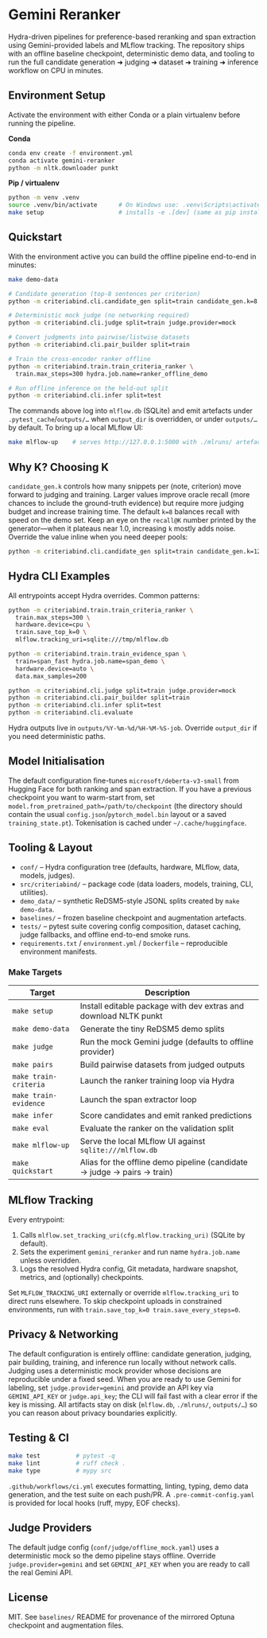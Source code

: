 # Gemini Reranker

Hydra-driven pipelines for preference-based reranking and span extraction using Gemini-provided labels and MLflow tracking. The repository ships with an offline baseline checkpoint, deterministic demo data, and tooling to run the full candidate generation ➜ judging ➜ dataset ➜ training ➜ inference workflow on CPU in minutes.

## Environment Setup

Activate the environment with either Conda or a plain virtualenv before running the pipeline.

**Conda**

```bash
conda env create -f environment.yml
conda activate gemini-reranker
python -m nltk.downloader punkt
```

**Pip / virtualenv**

```bash
python -m venv .venv
source .venv/bin/activate      # On Windows use: .venv\Scripts\activate
make setup                     # installs -e .[dev] (same as pip install -r requirements.txt) and downloads NLTK punkt
```

## Quickstart

With the environment active you can build the offline pipeline end-to-end in minutes:

```bash
make demo-data

# Candidate generation (top-8 sentences per criterion)
python -m criteriabind.cli.candidate_gen split=train candidate_gen.k=8

# Deterministic mock judge (no networking required)
python -m criteriabind.cli.judge split=train judge.provider=mock

# Convert judgments into pairwise/listwise datasets
python -m criteriabind.cli.pair_builder split=train

# Train the cross-encoder ranker offline
python -m criteriabind.train.train_criteria_ranker \
  train.max_steps=300 hydra.job.name=ranker_offline_demo

# Run offline inference on the held-out split
python -m criteriabind.cli.infer split=test
```

The commands above log into `mlflow.db` (SQLite) and emit artefacts under `.pytest_cache`/`outputs/…` when `output_dir` is overridden, or under `outputs/…` by default. To bring up a local MLflow UI:

```bash
make mlflow-up    # serves http://127.0.0.1:5000 with ./mlruns/ artefacts
```

## Why K? Choosing K

`candidate_gen.k` controls how many snippets per (note, criterion) move forward to judging and training. Larger values improve oracle recall (more chances to include the ground-truth evidence) but require more judging budget and increase training time. The default `k=8` balances recall with speed on the demo set. Keep an eye on the `recall@K` number printed by the generator—when it plateaus near 1.0, increasing `k` mostly adds noise. Override the value inline when you need deeper pools:

```bash
python -m criteriabind.cli.candidate_gen split=train candidate_gen.k=12
```

## Hydra CLI Examples

All entrypoints accept Hydra overrides. Common patterns:

```bash
python -m criteriabind.train.train_criteria_ranker \
  train.max_steps=300 \
  hardware.device=cpu \
  train.save_top_k=0 \
  mlflow.tracking_uri=sqlite:///tmp/mlflow.db

python -m criteriabind.train.train_evidence_span \
  train=span_fast hydra.job.name=span_demo \
  hardware.device=auto \
  data.max_samples=200

python -m criteriabind.cli.judge split=train judge.provider=mock
python -m criteriabind.cli.pair_builder split=train
python -m criteriabind.cli.infer split=test
python -m criteriabind.cli.evaluate
```

Hydra outputs live in `outputs/%Y-%m-%d/%H-%M-%S-job`. Override `output_dir` if you need deterministic paths.

## Model Initialisation

The default configuration fine-tunes `microsoft/deberta-v3-small` from Hugging Face for both ranking and span extraction. If you have a previous checkpoint you want to warm-start from, set `model.from_pretrained_path=/path/to/checkpoint` (the directory should contain the usual `config.json`/`pytorch_model.bin` layout or a saved `training_state.pt`). Tokenisation is cached under `~/.cache/huggingface`.

## Tooling & Layout

- `conf/` – Hydra configuration tree (defaults, hardware, MLflow, data, models, judges).
- `src/criteriabind/` – package code (data loaders, models, training, CLI, utilities).
- `demo_data/` – synthetic ReDSM5-style JSONL splits created by `make demo-data`.
- `baselines/` – frozen baseline checkpoint and augmentation artefacts.
- `tests/` – pytest suite covering config composition, dataset caching, judge fallbacks, and offline end-to-end smoke runs.
- `requirements.txt` / `environment.yml` / `Dockerfile` – reproducible environment manifests.

### Make Targets

| Target            | Description |
|-------------------|-------------|
| `make setup`      | Install editable package with dev extras and download NLTK punkt |
| `make demo-data`  | Generate the tiny ReDSM5 demo splits |
| `make judge`      | Run the mock Gemini judge (defaults to offline provider) |
| `make pairs`      | Build pairwise datasets from judged outputs |
| `make train-criteria` | Launch the ranker training loop via Hydra |
| `make train-evidence` | Launch the span extractor loop |
| `make infer`      | Score candidates and emit ranked predictions |
| `make eval`       | Evaluate the ranker on the validation split |
| `make mlflow-up`  | Serve the local MLflow UI against `sqlite:///mlflow.db` |
| `make quickstart` | Alias for the offline demo pipeline (candidate → judge → pairs → train) |

## MLflow Tracking

Every entrypoint:

1. Calls `mlflow.set_tracking_uri(cfg.mlflow.tracking_uri)` (SQLite by default).
2. Sets the experiment `gemini_reranker` and run name `hydra.job.name` unless overridden.
3. Logs the resolved Hydra config, Git metadata, hardware snapshot, metrics, and (optionally) checkpoints.

Set `MLFLOW_TRACKING_URI` externally or override `mlflow.tracking_uri` to direct runs elsewhere. To skip checkpoint uploads in constrained environments, run with `train.save_top_k=0 train.save_every_steps=0`.

## Privacy & Networking

The default configuration is entirely offline: candidate generation, judging, pair building, training, and inference run locally without network calls. Judging uses a deterministic mock provider whose decisions are reproducible under a fixed seed. When you are ready to use Gemini for labeling, set `judge.provider=gemini` and provide an API key via `GEMINI_API_KEY` or `judge.api_key`; the CLI will fail fast with a clear error if the key is missing. All artifacts stay on disk (`mlflow.db`, `./mlruns/`, `outputs/…`) so you can reason about privacy boundaries explicitly.

## Testing & CI

```bash
make test          # pytest -q
make lint          # ruff check .
make type          # mypy src
```

`.github/workflows/ci.yml` executes formatting, linting, typing, demo data generation, and the test suite on each push/PR. A `.pre-commit-config.yaml` is provided for local hooks (ruff, mypy, EOF checks).

## Judge Providers

The default judge config (`conf/judge/offline_mock.yaml`) uses a deterministic mock so the demo pipeline stays offline. Override `judge.provider=gemini` and set `GEMINI_API_KEY` when you are ready to call the real Gemini API.

## License

MIT. See `baselines/` README for provenance of the mirrored Optuna checkpoint and augmentation files.
